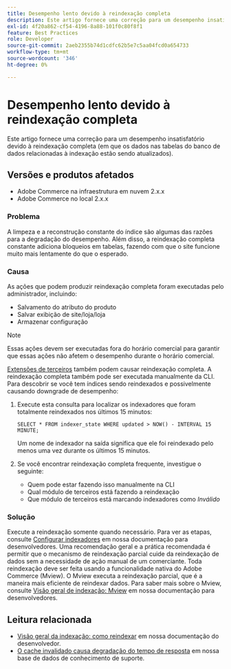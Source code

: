 ```yaml
---
title: Desempenho lento devido à reindexação completa
description: Este artigo fornece uma correção para um desempenho insatisfatório devido à reindexação completa (em que os dados nas tabelas do banco de dados relacionadas à indexação estão sendo atualizados).
exl-id: 4f20a862-cf54-4196-8a88-101f0c80f8f1
feature: Best Practices
role: Developer
source-git-commit: 2aeb2355b74d1cdfc62b5e7c5aa04fcd0a654733
workflow-type: tm+mt
source-wordcount: '346'
ht-degree: 0%

---
```


# Desempenho lento devido à reindexação completa

Este artigo fornece uma correção para um desempenho insatisfatório devido à reindexação completa (em que os dados nas tabelas do banco de dados relacionadas à indexação estão sendo atualizados).

## Versões e produtos afetados

* Adobe Commerce na infraestrutura em nuvem 2.x.x
* Adobe Commerce no local 2.x.x

### Problema

A limpeza e a reconstrução constante do índice são algumas das razões para a degradação do desempenho. Além disso, a reindexação completa constante adiciona bloqueios em tabelas, fazendo com que o site funcione muito mais lentamente do que o esperado.

### Causa

As ações que podem produzir reindexação completa foram executadas pelo administrador, incluindo:

* Salvamento do atributo do produto
* Salvar exibição de site/loja/loja
* Armazenar configuração

>[!NOTE]
>
>Essas ações devem ser executadas fora do horário comercial para garantir que essas ações não afetem o desempenho durante o horário comercial.

[Extensões de terceiros](https://support.magento.com/hc/en-us/articles/360042361152-Best-Practices-for-using-third-party-extensions-in-Magento) também podem causar reindexação completa. A reindexação completa também pode ser executada manualmente da CLI. Para descobrir se você tem índices sendo reindexados e possivelmente causando downgrade de desempenho:

1. Execute esta consulta para localizar os indexadores que foram totalmente reindexados nos últimos 15 minutos:

   ```
   SELECT * FROM indexer_state WHERE updated > NOW() - INTERVAL 15 MINUTE;
   ```

   Um nome de indexador na saída significa que ele foi reindexado pelo menos uma vez durante os últimos 15 minutos.

1. Se você encontrar reindexação completa frequente, investigue o seguinte:
   * Quem pode estar fazendo isso manualmente na CLI
   * Qual módulo de terceiros está fazendo a reindexação
   * Que módulo de terceiros está marcando indexadores como *Inválido*

### Solução

Execute a reindexação somente quando necessário. Para ver as etapas, consulte [Configurar indexadores](https://experienceleague.adobe.com/en/docs/commerce-operations/configuration-guide/cli/manage-indexers#configure-indexers) em nossa documentação para desenvolvedores. Uma recomendação geral e a prática recomendada é permitir que o mecanismo de reindexação parcial cuide da reindexação de dados sem a necessidade de ação manual de um comerciante. Toda reindexação deve ser feita usando a funcionalidade nativa do Adobe Commerce (Mview). O Mview executa a reindexação parcial, que é a maneira mais eficiente de reindexar dados. Para saber mais sobre o Mview, consulte [Visão geral de indexação: Mview](https://developer.adobe.com/commerce/php/development/components/indexing/#mview) em nossa documentação para desenvolvedores.

## Leitura relacionada

* [Visão geral da indexação: como reindexar](https://developer.adobe.com/commerce/php/development/components/indexing/#how-to-reindex) em nossa documentação do desenvolvedor.
* [O cache invalidado causa degradação do tempo de resposta](/help/troubleshooting/miscellaneous/invalidated-cache-causes-response-time-degradation.md) em nossa base de dados de conhecimento de suporte.
